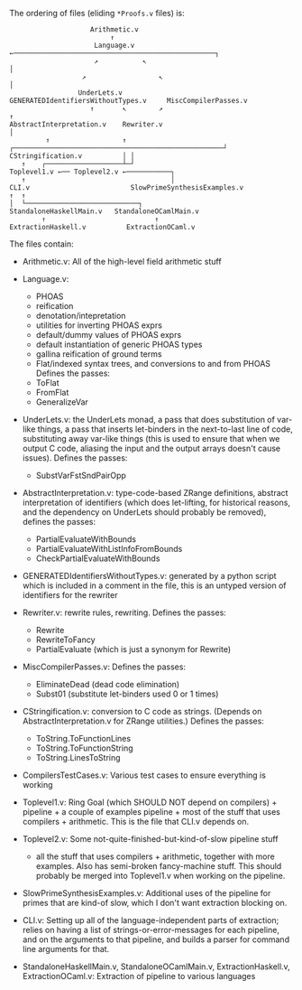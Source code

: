 The ordering of files (eliding `*Proofs.v` files) is:

```
                    Arithmetic.v
                         ↑
                     Language.v ←──────────────────────────────────────────────────┐
                     ↗           ↖                                                 │
                  ↗                  ↖                                             │
                 UnderLets.v          GENERATEDIdentifiersWithoutTypes.v     MiscCompilerPasses.v
                    ↑       ↖        ↗                                             ↑
AbstractInterpretation.v    Rewriter.v                                             │
         ↑                  ↑ ┌────────────────────────────────────────────────────┘
CStringification.v          │ │
   ↑    ┌───────────────────┴─┘
Toplevel1.v ←── Toplevel2.v ←───────────┐
   ↑                                    │
CLI.v                         SlowPrimeSynthesisExamples.v
↑  ↑
│  └────────────────────────────┐
StandaloneHaskellMain.v   StandaloneOCamlMain.v
        ↑                           ↑
ExtractionHaskell.v          ExtractionOCaml.v
```

The files contain:

- Arithmetic.v: All of the high-level field arithmetic stuff

- Language.v:
  + PHOAS
  + reification
  + denotation/intepretation
  + utilities for inverting PHOAS exprs
  + default/dummy values of PHOAS exprs
  + default instantiation of generic PHOAS types
  + gallina reification of ground terms
  + Flat/indexed syntax trees, and conversions to and from PHOAS
  Defines the passes:
  + ToFlat
  + FromFlat
  + GeneralizeVar

- UnderLets.v: the UnderLets monad, a pass that does substitution of var-like
  things, a pass that inserts let-binders in the next-to-last line of code,
  substituting away var-like things (this is used to ensure that when we output
  C code, aliasing the input and the output arrays doesn't cause issues).
  Defines the passes:
  + SubstVarFstSndPairOpp

- AbstractInterpretation.v: type-code-based ZRange definitions, abstract
  interpretation of identifiers (which does let-lifting, for historical reasons,
  and the dependency on UnderLets should probably be removed), defines the
  passes:
  + PartialEvaluateWithBounds
  + PartialEvaluateWithListInfoFromBounds
  + CheckPartialEvaluateWithBounds

- GENERATEDIdentifiersWithoutTypes.v: generated by a python script which is
  included in a comment in the file, this is an untyped version of identifiers
  for the rewriter

- Rewriter.v: rewrite rules, rewriting.  Defines the passes:
  + Rewrite
  + RewriteToFancy
  + PartialEvaluate (which is just a synonym for Rewrite)

- MiscCompilerPasses.v: Defines the passes:
  + EliminateDead (dead code elimination)
  + Subst01 (substitute let-binders used 0 or 1 times)

- CStringification.v: conversion to C code as strings.  (Depends on
  AbstractInterpretation.v for ZRange utilities.)  Defines the passes:
  + ToString.ToFunctionLines
  + ToString.ToFunctionString
  + ToString.LinesToString

- CompilersTestCases.v: Various test cases to ensure everything is working

- Toplevel1.v: Ring Goal (which SHOULD NOT depend on compilers) + pipeline + a couple of examples
  pipeline + most of the stuff that uses compilers + arithmetic.  This is the file that CLI.v depends on.

- Toplevel2.v: Some not-quite-finished-but-kind-of-slow pipeline stuff
  + all the stuff that uses compilers + arithmetic, together with more
  examples.  Also has semi-broken fancy-machine stuff.  This should
  probably be merged into Toplevel1.v when working on the pipeline.

- SlowPrimeSynthesisExamples.v: Additional uses of the pipeline for
  primes that are kind-of slow, which I don't want extraction blocking
  on.

- CLI.v: Setting up all of the language-independent parts of extraction; relies
  on having a list of strings-or-error-messages for each pipeline, and on the
  arguments to that pipeline, and builds a parser for command line arguments for
  that.

- StandaloneHaskellMain.v, StandaloneOCamlMain.v, ExtractionHaskell.v,
  ExtractionOCaml.v: Extraction of pipeline to various languages
